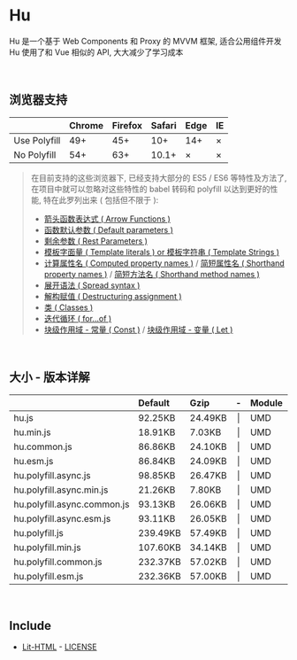 # Hu
Hu 是一个基于 Web Components 和 Proxy 的 MVVM 框架, 适合公用组件开发<br>
Hu 使用了和 Vue 相似的 API, 大大减少了学习成本

<br>

## 浏览器支持

|              | Chrome | Firefox | Safari | Edge | IE |
| :-           | :-     | :-      | :-     | :-   | :- |
| Use Polyfill | 49+    | 45+     | 10+    | 14+  | ×  |
| No Polyfill  | 54+    | 63+     | 10.1+  | ×    | ×  |

> 在目前支持的这些浏览器下, 已经支持大部分的 ES5 / ES6 等特性及方法了,<br>
> 在项目中就可以忽略对这些特性的 babel 转码和 polyfill 以达到更好的性能, 特在此罗列出来 ( 包括但不限于 ): <br>
  > - [箭头函数表达式 ( Arrow Functions )](https://developer.mozilla.org/zh-CN/docs/Web/JavaScript/Reference/Functions/Arrow_functions)
  > - [函数默认参数 ( Default parameters )](https://developer.mozilla.org/zh-CN/docs/Web/JavaScript/Reference/Functions/Default_parameters)
  > - [剩余参数 ( Rest Parameters )](https://developer.mozilla.org/zh-CN/docs/Web/JavaScript/Reference/Functions/Rest_parameters)
  > - [模板字面量 ( Template literals ) or 模板字符串 ( Template Strings )](https://developer.mozilla.org/zh-CN/docs/Web/JavaScript/Reference/template_strings)
  > - [计算属性名 ( Computed property names )](https://developer.mozilla.org/zh-CN/docs/Web/JavaScript/Reference/Operators/Object_initializer#计算属性名) / [简短属性名 ( Shorthand property names )](https://developer.mozilla.org/zh-CN/docs/Web/JavaScript/Reference/Operators/Object_initializer#属性定义) / [简短方法名 ( Shorthand method names )](https://developer.mozilla.org/zh-CN/docs/Web/JavaScript/Reference/Operators/Object_initializer#方法定义)
  > - [展开语法 ( Spread syntax )](https://developer.mozilla.org/zh-CN/docs/Web/JavaScript/Reference/Operators/Spread_syntax)
  > - [解构赋值 ( Destructuring assignment )](https://developer.mozilla.org/zh-CN/docs/Web/JavaScript/Reference/Operators/Destructuring_assignment)
  > - [类 ( Classes )](https://developer.mozilla.org/zh-CN/docs/Web/JavaScript/Reference/Classes)
  > - [迭代循环 ( for...of )](https://developer.mozilla.org/zh-CN/docs/Web/JavaScript/Reference/Statements/for...of)
  > - [块级作用域 - 常量 ( Const )](https://developer.mozilla.org/zh-CN/docs/Web/JavaScript/Reference/Statements/const) / [块级作用域 - 变量 ( Let )](https://developer.mozilla.org/zh-CN/docs/Web/JavaScript/Reference/Statements/let)

<br>

## 大小 - 版本详解
|                             | Default | Gzip   | -   | Module | Use in | Description |
| :-                          | :-      | :-     | :-: | :-     | :-     | :-          |
| hu.js                       | 92.25KB | 24.49KB | \| | UMD | Browser | |
| hu.min.js                   | 18.91KB | 7.03KB | \| | UMD | Browser | |
| hu.common.js                | 86.86KB | 24.10KB | \| | UMD | Browser | |
| hu.esm.js                   | 86.84KB | 24.09KB | \| | UMD | Browser | |
| hu.polyfill.async.js        | 98.85KB | 26.47KB | \| | UMD | Browser | |
| hu.polyfill.async.min.js    | 21.26KB | 7.80KB | \| | UMD | Browser | |
| hu.polyfill.async.common.js | 93.13KB | 26.06KB | \| | UMD | Browser | |
| hu.polyfill.async.esm.js    | 93.11KB | 26.05KB | \| | UMD | Browser | |
| hu.polyfill.js              | 239.49KB | 57.49KB | \| | UMD | Browser | |
| hu.polyfill.min.js          | 107.60KB | 34.14KB | \| | UMD | Browser | |
| hu.polyfill.common.js       | 232.37KB | 57.02KB | \| | UMD | Browser | |
| hu.polyfill.esm.js          | 232.36KB | 57.00KB | \| | UMD | Browser | |

<br>

## Include
  - [Lit-HTML](https://github.com/Polymer/lit-html) \- [LICENSE](https://github.com/Polymer/lit-html/blob/master/LICENSE)